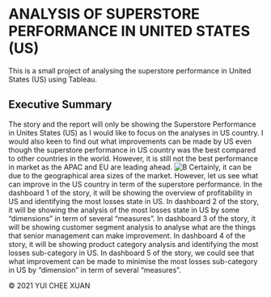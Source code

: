 # ANALYSIS OF SUPERSTORE PERFORMANCE IN UNITED STATES (US)
This is a small project of analysing the superstore performance in United States (US) using Tableau.

## Executive Summary
The story and the report will only be showing the Superstore Performance in Unites States (US) as I
would like to focus on the analyses in US country. I would also keen to find out what improvements
can be made by US even though the superstore performance in US country was the best compared to
other countries in the world. However, it is still not the best performance in market as the APAC and
EU are leading ahead.
![B](https://user-images.githubusercontent.com/58518483/163546396-9b62d0f7-21fe-4e62-8eb2-32b2d9f0ba69.png)
Certainly, it can be due to the geographical area sizes of the market. However, let us see what can
improve in the US country in term of the superstore performance.
In the dashboard 1 of the story, it will be showing the overview of profitability in US and identifying
the most losses state in US. In dashboard 2 of the story, it will be showing the analysis of the most
losses state in US by some “dimensions” in term of several “measures”.
In dashboard 3 of the story, it will be showing customer segment analysis to analyse what are the
things that senior management can make improvement.
In dashboard 4 of the story, it will be showing product category analysis and identifying the most
losses sub-category in US. In dashboard 5 of the story, we could see that what improvement can be
made to minimise the most losses sub-category in US by “dimension” in term of several “measures”.

© 2021 YUI CHEE XUAN
